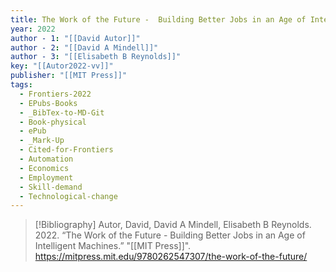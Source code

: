 ```yaml
---
title: The Work of the Future -  Building Better Jobs in an Age of Intelligent Machines
year: 2022
author - 1: "[[David Autor]]"
author - 2: "[[David A Mindell]]"
author - 3: "[[Elisabeth B Reynolds]]"
key: "[[Autor2022-vv]]"
publisher: "[[MIT Press]]"
tags:
  - Frontiers-2022
  - EPubs-Books
  - _BibTex-to-MD-Git
  - Book-physical
  - ePub
  - _Mark-Up
  - Cited-for-Frontiers
  - Automation
  - Economics
  - Employment
  - Skill-demand
  - Technological-change
---
```


> [!Bibliography]
> Autor, David, David A Mindell, Elisabeth B Reynolds. 2022. “The Work of the Future -  Building Better Jobs in an Age of Intelligent Machines.” "[[MIT Press]]". https://mitpress.mit.edu/9780262547307/the-work-of-the-future/